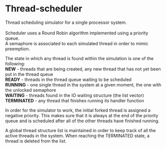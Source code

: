 # Thread-scheduler
Thread scheduling simulator for a single processor system.
</br></br>
Scheduler uses a Round Robin algorithm implemented using a priority queue.</br>
A semaphore is associated to each simulated thread in order to mimic preemption.

The state in which any thread is found within the simulation is one of the following:</br>
<b>NEW</b>        - threads that are being created, any new thread that has not yet been put in the thread queue</br>
<b>READY</b>      - threads in the thread queue waiting to be scheduled</br>
<b>RUNNING</b>    - one single thread in the system at a given moment, the one with the unlocked semaphore</br>
<b>WAITING</b>    - threads found in the IO waiting structure (the list vector)</br>
<b>TERMINATED</b> - any thread that finishes running its handler function</br>

In order for the simulator to work, the initial forked thread is assigned a negative priority. This makes sure that it is always at the end of the priority queue and is scheduled after all of the other threads have finished running.

A global thread structure list is maintained in order to keep track of all the active threads in the system. When reaching the TERMINATED state, a thread is deleted from the list.
